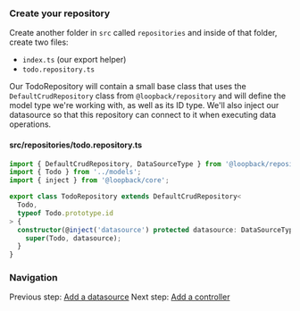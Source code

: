 ### Create your repository

Create another folder in `src` called `repositories` and inside of that folder,
create two files:
- `index.ts` (our export helper)
- `todo.repository.ts`

Our TodoRepository will contain a small base class that uses the
`DefaultCrudRepository` class from `@loopback/repository` and will define the
model type we're working with, as well as its ID type. We'll also inject our
datasource so that this repository can connect to it when executing data
operations.

#### src/repositories/todo.repository.ts
```ts
import { DefaultCrudRepository, DataSourceType } from '@loopback/repository';
import { Todo } from '../models';
import { inject } from '@loopback/core';

export class TodoRepository extends DefaultCrudRepository<
  Todo,
  typeof Todo.prototype.id
> {
  constructor(@inject('datasource') protected datasource: DataSourceType) {
    super(Todo, datasource);
  }
}
```
### Navigation

Previous step: [Add a datasource](5-datasource.md)
Next step: [Add a controller](7-controller.md)
